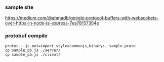 ### sample site
https://medium.com/@ahmadb/google-protocol-buffers-with-websockets-over-https-in-node-js-express-7ea78157394e

### protobuf compile
```
protoc --js_out=import_style=commonjs,binary:. sample.proto
cp sample_pb.js ./server/
cp sample_pb.js ./client/
```